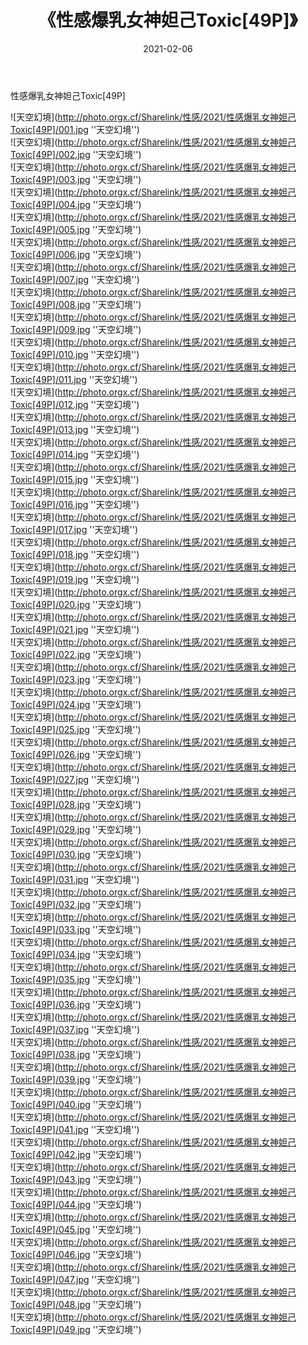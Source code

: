 ﻿---
layout: post
title:  《性感爆乳女神妲己Toxic[49P]》
date:   2021-02-06
img: http://photo.orgx.cf/Sharelink/性感/2021/性感爆乳女神妲己Toxic[49P]/000.jpg
categories: [美女, 性感, 泳衣]
---

性感爆乳女神妲己Toxic[49P]



![天空幻境](http://photo.orgx.cf/Sharelink/性感/2021/性感爆乳女神妲己Toxic[49P]/001.jpg ''天空幻境'') <br>
![天空幻境](http://photo.orgx.cf/Sharelink/性感/2021/性感爆乳女神妲己Toxic[49P]/002.jpg ''天空幻境'') <br>
![天空幻境](http://photo.orgx.cf/Sharelink/性感/2021/性感爆乳女神妲己Toxic[49P]/003.jpg ''天空幻境'') <br>
![天空幻境](http://photo.orgx.cf/Sharelink/性感/2021/性感爆乳女神妲己Toxic[49P]/004.jpg ''天空幻境'') <br>
![天空幻境](http://photo.orgx.cf/Sharelink/性感/2021/性感爆乳女神妲己Toxic[49P]/005.jpg ''天空幻境'') <br>
![天空幻境](http://photo.orgx.cf/Sharelink/性感/2021/性感爆乳女神妲己Toxic[49P]/006.jpg ''天空幻境'') <br>
![天空幻境](http://photo.orgx.cf/Sharelink/性感/2021/性感爆乳女神妲己Toxic[49P]/007.jpg ''天空幻境'') <br>
![天空幻境](http://photo.orgx.cf/Sharelink/性感/2021/性感爆乳女神妲己Toxic[49P]/008.jpg ''天空幻境'') <br>
![天空幻境](http://photo.orgx.cf/Sharelink/性感/2021/性感爆乳女神妲己Toxic[49P]/009.jpg ''天空幻境'') <br>
![天空幻境](http://photo.orgx.cf/Sharelink/性感/2021/性感爆乳女神妲己Toxic[49P]/010.jpg ''天空幻境'') <br>
![天空幻境](http://photo.orgx.cf/Sharelink/性感/2021/性感爆乳女神妲己Toxic[49P]/011.jpg ''天空幻境'') <br>
![天空幻境](http://photo.orgx.cf/Sharelink/性感/2021/性感爆乳女神妲己Toxic[49P]/012.jpg ''天空幻境'') <br>
![天空幻境](http://photo.orgx.cf/Sharelink/性感/2021/性感爆乳女神妲己Toxic[49P]/013.jpg ''天空幻境'') <br>
![天空幻境](http://photo.orgx.cf/Sharelink/性感/2021/性感爆乳女神妲己Toxic[49P]/014.jpg ''天空幻境'') <br>
![天空幻境](http://photo.orgx.cf/Sharelink/性感/2021/性感爆乳女神妲己Toxic[49P]/015.jpg ''天空幻境'') <br>
![天空幻境](http://photo.orgx.cf/Sharelink/性感/2021/性感爆乳女神妲己Toxic[49P]/016.jpg ''天空幻境'') <br>
![天空幻境](http://photo.orgx.cf/Sharelink/性感/2021/性感爆乳女神妲己Toxic[49P]/017.jpg ''天空幻境'') <br>
![天空幻境](http://photo.orgx.cf/Sharelink/性感/2021/性感爆乳女神妲己Toxic[49P]/018.jpg ''天空幻境'') <br>
![天空幻境](http://photo.orgx.cf/Sharelink/性感/2021/性感爆乳女神妲己Toxic[49P]/019.jpg ''天空幻境'') <br>
![天空幻境](http://photo.orgx.cf/Sharelink/性感/2021/性感爆乳女神妲己Toxic[49P]/020.jpg ''天空幻境'') <br>
![天空幻境](http://photo.orgx.cf/Sharelink/性感/2021/性感爆乳女神妲己Toxic[49P]/021.jpg ''天空幻境'') <br>
![天空幻境](http://photo.orgx.cf/Sharelink/性感/2021/性感爆乳女神妲己Toxic[49P]/022.jpg ''天空幻境'') <br>
![天空幻境](http://photo.orgx.cf/Sharelink/性感/2021/性感爆乳女神妲己Toxic[49P]/023.jpg ''天空幻境'') <br>
![天空幻境](http://photo.orgx.cf/Sharelink/性感/2021/性感爆乳女神妲己Toxic[49P]/024.jpg ''天空幻境'') <br>
![天空幻境](http://photo.orgx.cf/Sharelink/性感/2021/性感爆乳女神妲己Toxic[49P]/025.jpg ''天空幻境'') <br>
![天空幻境](http://photo.orgx.cf/Sharelink/性感/2021/性感爆乳女神妲己Toxic[49P]/026.jpg ''天空幻境'') <br>
![天空幻境](http://photo.orgx.cf/Sharelink/性感/2021/性感爆乳女神妲己Toxic[49P]/027.jpg ''天空幻境'') <br>
![天空幻境](http://photo.orgx.cf/Sharelink/性感/2021/性感爆乳女神妲己Toxic[49P]/028.jpg ''天空幻境'') <br>
![天空幻境](http://photo.orgx.cf/Sharelink/性感/2021/性感爆乳女神妲己Toxic[49P]/029.jpg ''天空幻境'') <br>
![天空幻境](http://photo.orgx.cf/Sharelink/性感/2021/性感爆乳女神妲己Toxic[49P]/030.jpg ''天空幻境'') <br>
![天空幻境](http://photo.orgx.cf/Sharelink/性感/2021/性感爆乳女神妲己Toxic[49P]/031.jpg ''天空幻境'') <br>
![天空幻境](http://photo.orgx.cf/Sharelink/性感/2021/性感爆乳女神妲己Toxic[49P]/032.jpg ''天空幻境'') <br>
![天空幻境](http://photo.orgx.cf/Sharelink/性感/2021/性感爆乳女神妲己Toxic[49P]/033.jpg ''天空幻境'') <br>
![天空幻境](http://photo.orgx.cf/Sharelink/性感/2021/性感爆乳女神妲己Toxic[49P]/034.jpg ''天空幻境'') <br>
![天空幻境](http://photo.orgx.cf/Sharelink/性感/2021/性感爆乳女神妲己Toxic[49P]/035.jpg ''天空幻境'') <br>
![天空幻境](http://photo.orgx.cf/Sharelink/性感/2021/性感爆乳女神妲己Toxic[49P]/036.jpg ''天空幻境'') <br>
![天空幻境](http://photo.orgx.cf/Sharelink/性感/2021/性感爆乳女神妲己Toxic[49P]/037.jpg ''天空幻境'') <br>
![天空幻境](http://photo.orgx.cf/Sharelink/性感/2021/性感爆乳女神妲己Toxic[49P]/038.jpg ''天空幻境'') <br>
![天空幻境](http://photo.orgx.cf/Sharelink/性感/2021/性感爆乳女神妲己Toxic[49P]/039.jpg ''天空幻境'') <br>
![天空幻境](http://photo.orgx.cf/Sharelink/性感/2021/性感爆乳女神妲己Toxic[49P]/040.jpg ''天空幻境'') <br>
![天空幻境](http://photo.orgx.cf/Sharelink/性感/2021/性感爆乳女神妲己Toxic[49P]/041.jpg ''天空幻境'') <br>
![天空幻境](http://photo.orgx.cf/Sharelink/性感/2021/性感爆乳女神妲己Toxic[49P]/042.jpg ''天空幻境'') <br>
![天空幻境](http://photo.orgx.cf/Sharelink/性感/2021/性感爆乳女神妲己Toxic[49P]/043.jpg ''天空幻境'') <br>
![天空幻境](http://photo.orgx.cf/Sharelink/性感/2021/性感爆乳女神妲己Toxic[49P]/044.jpg ''天空幻境'') <br>
![天空幻境](http://photo.orgx.cf/Sharelink/性感/2021/性感爆乳女神妲己Toxic[49P]/045.jpg ''天空幻境'') <br>
![天空幻境](http://photo.orgx.cf/Sharelink/性感/2021/性感爆乳女神妲己Toxic[49P]/046.jpg ''天空幻境'') <br>
![天空幻境](http://photo.orgx.cf/Sharelink/性感/2021/性感爆乳女神妲己Toxic[49P]/047.jpg ''天空幻境'') <br>
![天空幻境](http://photo.orgx.cf/Sharelink/性感/2021/性感爆乳女神妲己Toxic[49P]/048.jpg ''天空幻境'') <br>
![天空幻境](http://photo.orgx.cf/Sharelink/性感/2021/性感爆乳女神妲己Toxic[49P]/049.jpg ''天空幻境'') <br>
